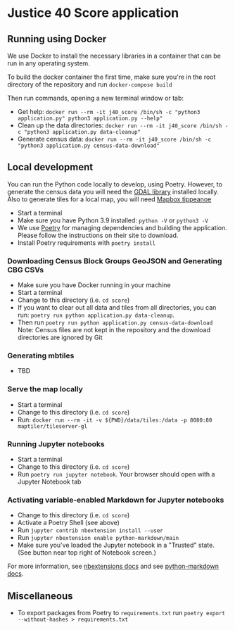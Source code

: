# Justice 40 Score application

## Running using Docker

We use Docker to install the necessary libraries in a container that can be run in any operating system.

To build the docker container the first time, make sure you're in the root directory of the repository and run `docker-compose build`

Then run commands, opening a new terminal window or tab:

- Get help: `docker run --rm -it j40_score /bin/sh -c "python3 application.py" python3 application.py --help"`
- Clean up the data directories: `docker run --rm -it j40_score /bin/sh -c "python3 application.py data-cleanup"`
- Generate census data: `docker run --rm -it j40_score /bin/sh -c "python3 application.py census-data-download"`

## Local development

You can run the Python code locally to develop, using Poetry. However, to generate the census data you will need the [GDAL library](https://github.com/OSGeo/gdal) installed locally. Also to generate tiles for a local map, you will need [Mapbox tippeanoe](https://github.com/mapbox/tippecanoe)

- Start a terminal
- Make sure you have Python 3.9 installed: `python -V` or `python3 -V`
- We use [Poetry](https://python-poetry.org/) for managing dependencies and building the application. Please follow the instructions on their site to download.
- Install Poetry requirements with `poetry install`

### Downloading Census Block Groups GeoJSON and Generating CBG CSVs

- Make sure you have Docker running in your machine
- Start a terminal
- Change to this directory (i.e. `cd score`)
- If you want to clear out all data and tiles from all directories, you can run: `poetry run python application.py data-cleanup`.
- Then run `poetry run python application.py census-data-download`
  Note: Census files are not kept in the repository and the download directories are ignored by Git

### Generating mbtiles

- TBD

### Serve the map locally

- Start a terminal
- Change to this directory (i.e. `cd score`)
- Run: `docker run --rm -it -v ${PWD}/data/tiles:/data -p 8080:80 maptiler/tileserver-gl`

### Running Jupyter notebooks

- Start a terminal
- Change to this directory (i.e. `cd score`)
- Run `poetry run jupyter notebook`. Your browser should open with a Jupyter Notebook tab

### Activating variable-enabled Markdown for Jupyter notebooks

- Change to this directory (i.e. `cd score`)
- Activate a Poetry Shell (see above)
- Run `jupyter contrib nbextension install --user`
- Run `jupyter nbextension enable python-markdown/main`
- Make sure you've loaded the Jupyter notebook in a "Trusted" state. (See button near
  top right of Notebook screen.)

For more information, see [nbextensions docs](https://jupyter-contrib-nbextensions.readthedocs.io/en/latest/install.html) and
see [python-markdown docs](https://github.com/ipython-contrib/jupyter_contrib_nbextensions/tree/master/src/jupyter_contrib_nbextensions/nbextensions/python-markdown).

## Miscellaneous

- To export packages from Poetry to `requirements.txt` run `poetry export --without-hashes > requirements.txt`
